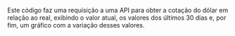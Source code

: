 <p> Este código faz uma requisição a uma API para obter a cotação do dólar em relação ao real, exibindo o valor atual, os valores dos últimos 30 dias e, por fim, um gráfico com a variação desses valores. </p>
